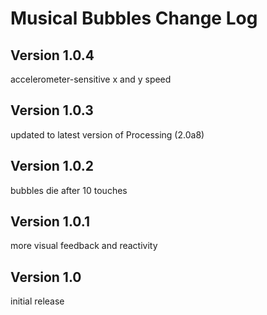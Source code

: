 # Musical Bubbles Change Log

## Version 1.0.4

accelerometer-sensitive x and y speed

## Version 1.0.3

updated to latest version of Processing (2.0a8)

## Version 1.0.2

bubbles die after 10 touches

## Version 1.0.1

more visual feedback and reactivity

## Version 1.0

initial release
